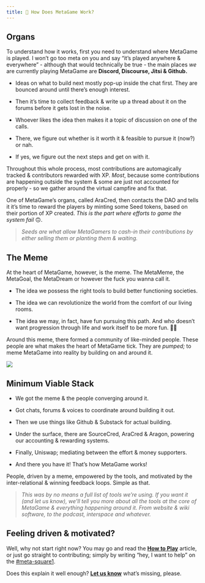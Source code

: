 ```yaml
---
title: 🎩 How Does MetaGame Work?
---
```

## Organs

To understand how it works, first you need to understand where MetaGame is played. I won’t go too meta on you and say “it’s played anywhere & everywhere” - although that would technically be true - the main places _we_ are currently playing MetaGame are **Discord, Discourse, Jitsi & Github.**

-   Ideas on what to build next mostly pop-up inside the chat first. They are bounced around until there’s enough interest.
 
-   Then it’s time to collect feedback & write up a thread about it on the forums before it gets lost in the noise.
    
-   Whoever likes the idea then makes it a topic of discussion on one of the calls.
    
-   There, we figure out whether is it worth it & feasible to pursue it (now?) or nah.
    
-   If yes, we figure out the next steps and get on with it.
    

Throughout this whole process, most contributions are automagically tracked & contributors rewarded with XP. _Most_, because some contributions are happening outside the system & some are just not accounted for properly - so we gather around the virtual campfire and fix that.

One of MetaGame’s organs, called AraCred, then contacts the DAO and tells it it’s time to reward the players by minting some Seed tokens, based on their portion of XP created. _This is the part where efforts to game the system fail_ 🙃.

> _Seeds are what allow MetaGamers to cash-in their contributions by either selling them or planting them & waiting._

## The Meme

At the heart of MetaGame, however, is the meme. The MetaMeme, the MetaGoal, the MetaDream or however the fuck you wanna call it.

-   The idea we possess the right tools to build better functioning societies.
    
-   The idea we can revolutionize the world from the comfort of our living rooms.
    
-   The idea we may, in fact, have fun pursuing this path. And who doesn’t want progression through life and work itself to be more fun. 🤷‍♂️
    

Around this meme, there formed a community of like-minded people. These people are what makes the heart of MetaGame tick. They are _pumped;_ to meme MetaGame into reality by building on and around it.

[![](https://cdn.substack.com/image/fetch/w_1456,c_limit,f_auto,q_auto:good,fl_progressive:steep/https%3A%2F%2Fbucketeer-e05bbc84-baa3-437e-9518-adb32be77984.s3.amazonaws.com%2Fpublic%2Fimages%2Fef2c7edc-7521-4d8d-88cf-d358fe8038e8_1275x1276.png)](https://cdn.substack.com/image/fetch/c_limit,f_auto,q_auto:good,fl_progressive:steep/https%3A%2F%2Fbucketeer-e05bbc84-baa3-437e-9518-adb32be77984.s3.amazonaws.com%2Fpublic%2Fimages%2Fef2c7edc-7521-4d8d-88cf-d358fe8038e8_1275x1276.png)

## Minimum Viable Stack

-   We got the meme & the people converging around it.
    
-   Got chats, forums & voices to coordinate around building it out.
    
-   Then we use things like Github & Substack for actual building.
    
-   Under the surface, there are SourceCred, AraCred & Aragon, powering our accounting & rewarding systems.
    
-   Finally, Uniswap; mediating between the effort & money supporters.
    
-   And there you have it! That’s how MetaGame works!
    

People, driven by a meme, empowered by the tools, and motivated by the inter-relational & winning feedback loops. Simple as that.

> _This was by no means a full list of tools we’re using. If you want it (and let us know), we’ll tell you more about all the tools at the core of MetaGame & everything happening around it. From website & wiki software, to the podcast, interspace and whatever._

## Feeling driven & motivated?

Well, why not start right now? You may go and read the **[How to Play](../enter-metagame/how-to-become-a-player.md)** article, or just go straight to contributing; simply by writing “hey, I want to help” on the [#meta-square1](https://discord.gg/Hf54gd8).

Does this explain it well enough? **[Let us know](https://discord.gg/Hf54gd8)** what’s missing, please.
